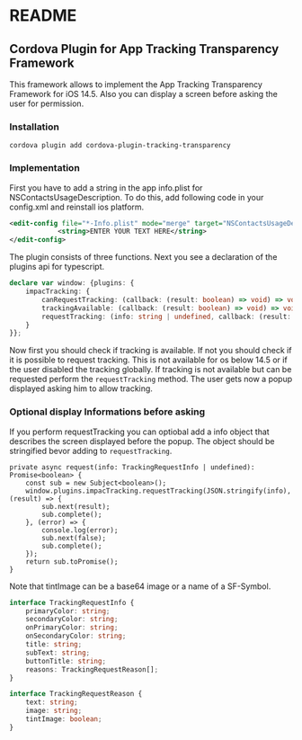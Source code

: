 # README #

## Cordova Plugin for App Tracking Transparency Framework ##

This framework allows to implement the App Tracking Transparency Framework for iOS 14.5. Also you can display a screen before asking the user for permission.


### Installation ###

```
cordova plugin add cordova-plugin-tracking-transparency
```

### Implementation ###

First you have to add a string in the app info.plist for NSContactsUsageDescription.
To do this, add following code in your config.xml and reinstall ios platform.

```xml
<edit-config file="*-Info.plist" mode="merge" target="NSContactsUsageDescription">
            <string>ENTER YOUR TEXT HERE</string>
</edit-config>
```


The plugin consists of three functions.
Next you see a declaration of the plugins api for typescript.
```ts
declare var window: {plugins: {
    impacTracking: {
        canRequestTracking: (callback: (result: boolean) => void) => void,
        trackingAvailable: (callback: (result: boolean) => void) => void
        requestTracking: (info: string | undefined, callback: (result: boolean) => void, errorCallback: (error: any) => void) => void
    }
}};
```

Now first you should check if tracking is available. If not you should check if it is possible to request tracking. This is not available for os below 14.5 or if the user disabled the tracking globally.
If tracking is not available but can be requested perform the ```requestTracking``` method. The user gets now a popup displayed asking him to allow tracking.

### Optional display Informations before asking  ###

If you perform requestTracking you can optiobal add a info object that describes the screen displayed before the popup.
The object should be stringified bevor adding to ```requestTracking```. 

```
private async request(info: TrackingRequestInfo | undefined): Promise<boolean> {
    const sub = new Subject<boolean>();
    window.plugins.impacTracking.requestTracking(JSON.stringify(info), (result) => {
        sub.next(result);
        sub.complete();
    }, (error) => {
        console.log(error);
        sub.next(false);
        sub.complete();
    });
    return sub.toPromise();
}    
```

Note that tintImage can be a base64 image or a name of a SF-Symbol.
```ts
interface TrackingRequestInfo {
    primaryColor: string;
    secondaryColor: string;
    onPrimaryColor: string;
    onSecondaryColor: string;
    title: string;
    subText: string;
    buttonTitle: string;
    reasons: TrackingRequestReason[];
}

interface TrackingRequestReason {
    text: string;
    image: string;
    tintImage: boolean;
}
```
